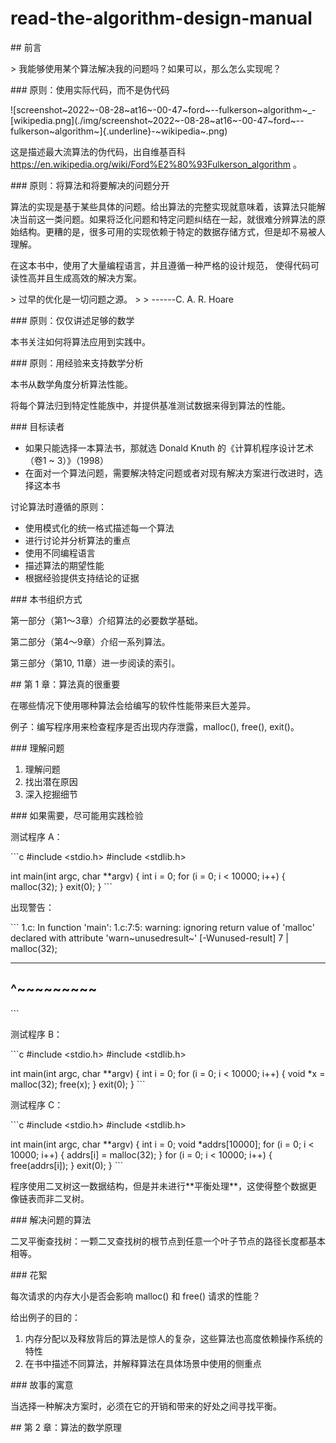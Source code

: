 # read-the-algorithm-design-manual
\## 前言

\> 我能够使用某个算法解决我的问题吗？如果可以，那么怎么实现呢？

\### 原则：使用实际代码，而不是伪代码

\![screenshot~2022~-08-28~at16~-00-47~ford~--fulkerson~algorithm~\_-[wikipedia.png\](./img/screenshot~2022~-08-28~at16~-00-47~ford~--fulkerson~algorithm~]{.underline}-~wikipedia~.png)

这是描述最大流算法的伪代码，出自维基百科
<https://en.wikipedia.org/wiki/Ford%E2%80%93Fulkerson_algorithm> 。

\### 原则：将算法和将要解决的问题分开

算法的实现是基于某些具体的问题。给出算法的完整实现就意味着，该算法只能解决当前这一类问题。如果将泛化问题和特定问题纠结在一起，就很难分辨算法的原始结构。更糟的是，很多可用的实现依赖于特定的数据存储方式，但是却不易被人理解。

在这本书中，使用了大量编程语言，并且遵循一种严格的设计规范，
使得代码可读性高并且生成高效的解决方案。

\> 过早的优化是一切问题之源。 \> \> ------C. A. R. Hoare

\### 原则：仅仅讲述足够的数学

本书关注如何将算法应用到实践中。

\### 原则：用经验来支持数学分析

本书从数学角度分析算法性能。

将每个算法归到特定性能族中，并提供基准测试数据来得到算法的性能。

\### 目标读者

-   如果只能选择一本算法书，那就选 Donald Knuth
    的《计算机程序设计艺术（卷1 \~ 3）》（1998）
-   在面对一个算法问题，需要解决特定问题或者对现有解决方案进行改进时，选择这本书

讨论算法时遵循的原则：

-   使用模式化的统一格式描述每一个算法
-   进行讨论并分析算法的重点
-   使用不同编程语言
-   描述算法的期望性能
-   根据经验提供支持结论的证据

\### 本书组织方式

第一部分（第1～3章）介绍算法的必要数学基础。

第二部分（第4～9章）介绍一系列算法。

第三部分（第10, 11章）进一步阅读的索引。

\## 第 1 章：算法真的很重要

在哪些情况下使用哪种算法会给编写的软件性能带来巨大差异。

例子：编写程序用来检查程序是否出现内存泄露，malloc(), free(), exit()。

\### 理解问题

1.  理解问题
2.  找出潜在原因
3.  深入挖掘细节

\### 如果需要，尽可能用实践检验

测试程序 A：

\`\`\`c #include \<stdio.h\> #include \<stdlib.h\>

int main(int argc, char \*\*argv) { int i = 0; for (i = 0; i \< 10000;
i++) { malloc(32); } exit(0); } \`\`\`

出现警告：

\`\`\` 1.c: In function 'main': 1.c:7:5: warning: ignoring return value
of 'malloc' declared with attribute 'warn~unusedresult~'
\[-Wunused-result\] 7 \| malloc(32);

  ----------------------
  \^\~\~\~\~\~\~\~\~\~
  ----------------------

\`\`\`

测试程序 B：

\`\`\`c #include \<stdio.h\> #include \<stdlib.h\>

int main(int argc, char \*\*argv) { int i = 0; for (i = 0; i \< 10000;
i++) { void \*x = malloc(32); free(x); } exit(0); } \`\`\`

测试程序 C：

\`\`\`c #include \<stdio.h\> #include \<stdlib.h\>

int main(int argc, char \*\*argv) { int i = 0; void \*addrs\[10000\];
for (i = 0; i \< 10000; i++) { addrs\[i\] = malloc(32); } for (i = 0; i
\< 10000; i++) { free(addrs\[i\]); } exit(0); } \`\`\`

程序使用二叉树这一数据结构，但是并未进行\*\*平衡处理\*\*，这使得整个数据更像链表而非二叉树。

\### 解决问题的算法

二叉平衡查找树：一颗二叉查找树的根节点到任意一个叶子节点的路径长度都基本相等。

\### 花絮

每次请求的内存大小是否会影响 malloc() 和 free() 请求的性能？

给出例子的目的：

1.  内存分配以及释放背后的算法是惊人的复杂，这些算法也高度依赖操作系统的特性
2.  在书中描述不同算法，并解释算法在具体场景中使用的侧重点

\### 故事的寓意

当选择一种解决方案时，必须在它的开销和带来的好处之间寻找平衡。

\## 第 2 章：算法的数学原理
